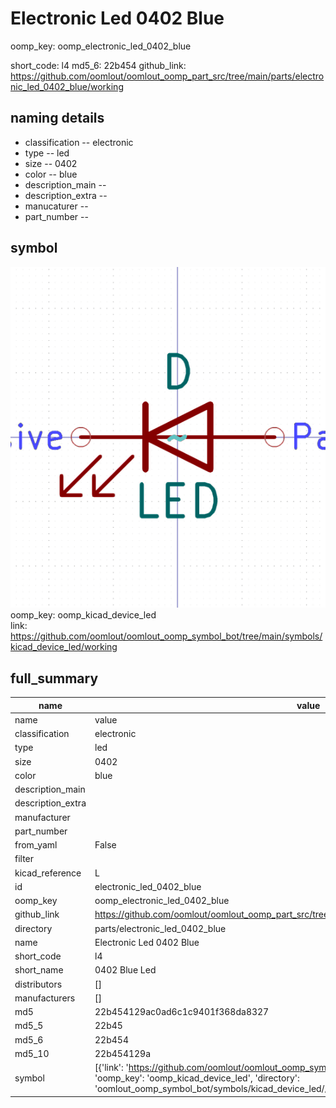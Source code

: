 # Electronic Led 0402 Blue
oomp_key: oomp_electronic_led_0402_blue 


short_code: l4
md5_6: 22b454
github_link: https://github.com/oomlout/oomlout_oomp_part_src/tree/main/parts/electronic_led_0402_blue/working
## naming details
* classification -- electronic
* type -- led
* size -- 0402
* color -- blue
* description_main -- 
* description_extra -- 
* manucaturer -- 
* part_number -- 



## symbol

![](symbol/0/working/working_600.png)  
oomp_key: oomp_kicad_device_led  
link: https://github.com/oomlout/oomlout_oomp_symbol_bot/tree/main/symbols/kicad_device_led/working  


## full_summary
| name | value | 
| --- | --- | 
| name | value | 
| classification | electronic | 
| type | led | 
| size | 0402 | 
| color | blue | 
| description_main |  | 
| description_extra |  | 
| manufacturer |  | 
| part_number |  | 
| from_yaml | False | 
| filter |  | 
| kicad_reference | L | 
| id | electronic_led_0402_blue | 
| oomp_key | oomp_electronic_led_0402_blue | 
| github_link | https://github.com/oomlout/oomlout_oomp_part_src/tree/main/parts/electronic_led_0402_blue/working | 
| directory | parts/electronic_led_0402_blue | 
| name | Electronic Led 0402 Blue | 
| short_code | l4 | 
| short_name | 0402 Blue Led | 
| distributors | [] | 
| manufacturers | [] | 
| md5 | 22b454129ac0ad6c1c9401f368da8327 | 
| md5_5 | 22b45 | 
| md5_6 | 22b454 | 
| md5_10 | 22b454129a | 
| symbol | [{'link': 'https://github.com/oomlout/oomlout_oomp_symbol_bot/tree/main/symbols/kicad_device_led', 'oomp_key': 'oomp_kicad_device_led', 'directory': 'oomlout_oomp_symbol_bot/symbols/kicad_device_led//working/working.kicad_sym'}] | 
